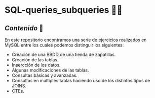# SQL-queries_subqueries 👩‍💻

## *Contenido* 📝

En este repositorio encontramos una serie de ejercicios realizados en MySQL entre los cuales podemos distinguir los siguientes:

- Creación de una BBDD de una tienda de zapatillas.
- Creación de las tablas.
- Insercción de los datos.
- Algunas modificaciones de las tablas.
- Consultas básicas y avanzadas.
- Consultas en múltiples tablas haciendo uso de los distintos tipos de JOINS.
- CTEs.

